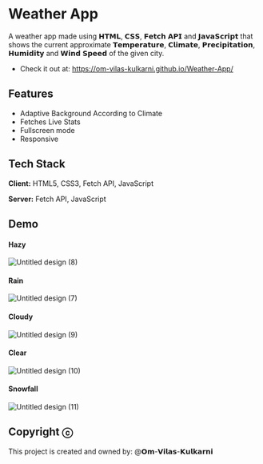 
# Weather App

A weather app made using 𝗛𝗧𝗠𝗟, 𝗖𝗦𝗦, 𝗙𝗲𝘁𝗰𝗵 𝗔𝗣𝗜 and 𝗝𝗮𝘃𝗮𝗦𝗰𝗿𝗶𝗽𝘁 that shows the current approximate 𝗧𝗲𝗺𝗽𝗲𝗿𝗮𝘁𝘂𝗿𝗲, 𝗖𝗹𝗶𝗺𝗮𝘁𝗲, 𝗣𝗿𝗲𝗰𝗶𝗽𝗶𝘁𝗮𝘁𝗶𝗼𝗻, 𝗛𝘂𝗺𝗶𝗱𝗶𝘁𝘆 and 𝗪𝗶𝗻𝗱 𝗦𝗽𝗲𝗲𝗱 of the given city. 
- Check it out at: https://om-vilas-kulkarni.github.io/Weather-App/

## Features

- Adaptive Background According to Climate
- Fetches Live Stats
- Fullscreen mode
- Responsive


## Tech Stack

**Client:** HTML5, CSS3, Fetch API, JavaScript

**Server:** Fetch API, JavaScript


## Demo

#### Hazy
![Untitled design (8)](https://github.com/Om-Vilas-Kulkarni/Weather-App/assets/114779868/90f56fd8-8bb8-4499-89c8-b3fdb5028267)

#### Rain
![Untitled design (7)](https://github.com/Om-Vilas-Kulkarni/Weather-App/assets/114779868/764ba07d-b3d7-45f7-b227-0595f5b22bc8)

#### Cloudy
![Untitled design (9)](https://github.com/Om-Vilas-Kulkarni/Weather-App/assets/114779868/130c1ae7-e2ee-4a9e-8847-3cd1c30241d3)

#### Clear
![Untitled design (10)](https://github.com/Om-Vilas-Kulkarni/Weather-App/assets/114779868/6a34cf58-596d-4d97-99a8-bd94d8787cf5)

#### Snowfall
![Untitled design (11)](https://github.com/Om-Vilas-Kulkarni/Weather-App/assets/114779868/a27c005c-fe77-44af-9578-f4fcda8f991c)


## Copyright ⓒ

This project is created and owned by: @𝗢𝗺-𝗩𝗶𝗹𝗮𝘀-𝗞𝘂𝗹𝗸𝗮𝗿𝗻𝗶
